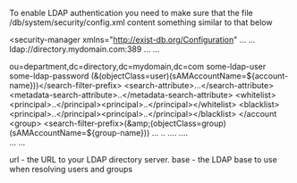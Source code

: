 To enable LDAP authentication you need to make sure that the file /db/system/security/config.xml content something similar to that below 

<security-manager xmlns="http://exist-db.org/Configuration" ...
	...
    <realm id="LDAP">
        <context>
            <url>ldap://directory.mydomain.com:389</url>
            <domain>...</domain>
            <principalPattern>...</principalPattern>            
            <search>
                <base>ou=department,dc=directory,dc=mydomain,dc=com</base>
                <default-username>some-ldap-user</default-username>
                <default-password>some-ldap-password</default-password>
				<account>
                    <search-filter-prefix>(&amp;(objectClass=user)(sAMAccountName=${account-name}))</search-filter-prefix>
                    <search-attribute>...</search-attribute>
                    <metadata-search-attribute>..</metadata-search-attribute>
                    <whitelist><principal>..</principal><principal>..</principal></whitelist>
                    <blacklist><principal>..</principal><principal>..</principal></blacklist>
                </account
                <group>
                    <search-filter-prefix>(&amp;(objectClass=group)(sAMAccountName=${group-name}))</group-search-filter>
                    <search-attribute>...</search-attribute>
                    <metadata-search-attribute>..</metadata-search-attribute>
                    <whitelist><principal>..</principal><principal>..</principal></whitelist>
                    <blacklist><principal>..</principal><principal>..</principal></blacklist>
                </group>
            </search>
            <transformation><add-group>...</add-group></transformation>
        </context>
    </realm>
	...
</security-manager>

url - the URL to your LDAP directory server.
base - the LDAP base to use when resolving users and groups